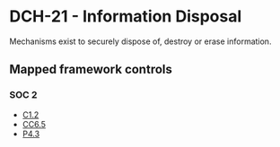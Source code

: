 # DCH-21 - Information Disposal
Mechanisms exist to securely dispose of, destroy or erase information.
## Mapped framework controls
### SOC 2
- [C1.2](../soc2/c12.md)
- [CC6.5](../soc2/cc65.md)
- [P4.3](../soc2/p43.md)